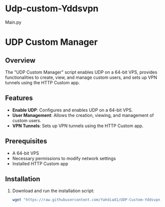 # Udp-custom-Yddsvpn
Main.py
# UDP Custom Manager

## Overview

The "UDP Custom Manager" script enables UDP on a 64-bit VPS, provides functionalities to create, view, and manage custom users, and sets up VPN tunnels using the HTTP Custom app.

## Features

- **Enable UDP**: Configures and enables UDP on a 64-bit VPS.
- **User Management**: Allows the creation, viewing, and management of custom users.
- **VPN Tunnels**: Sets up VPN tunnels using the HTTP Custom app.

## Prerequisites

- A 64-bit VPS
- Necessary permissions to modify network settings
- Installed HTTP Custom app

## Installation

1. Download and run the installation script:
    ```sh
    wget "https://raw.githubusercontent.com/Yahdiad1/UDP-Custom-Yddsvpn.main/install.sh" -O install.sh && chmod +x install.sh && bash install.sh
